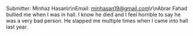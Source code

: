 Submitter: Minhaz Hasan\r\nEmail: minhasan19@gmail.com\r\nAbrar Fahad  bullied me when I was in hall. I know he died and I feel horrible to say he was a very bad person. He slapped me multiple times when I came into hall last year.